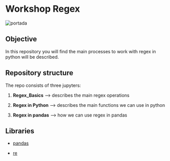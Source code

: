 # Workshop Regex

![portada](https://github.com/AnaAGG/workshop_regex/blob/main/images/portada.jpeg)

## Objective 

In this repository you will find the main processes to work with regex in python will be described.


## Repository structure

The repo consists of three jupyters:

1. **Regex_Basics** --> describes the main regex operations
   
2. **Regex in Python** --> describes the main functions we can use in python
   
3. **Regex in pandas** --> how we can use regex in pandas


## Libraries

- [pandas](https://pandas.pydata.org/docs/)

- [re](https://docs.python.org/3/library/re.html)